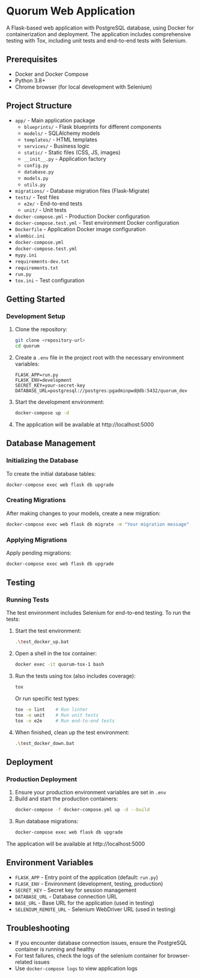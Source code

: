 # Quorum Web Application

A Flask-based web application with PostgreSQL database, using Docker for containerization and deployment. The application includes comprehensive testing with Tox, including unit tests and end-to-end tests with Selenium.

## Prerequisites

- Docker and Docker Compose
- Python 3.8+
- Chrome browser (for local development with Selenium)

## Project Structure

- `app/` - Main application package
  - `blueprints/` - Flask blueprints for different components
  - `models/` - SQLAlchemy models
  - `templates/` - HTML templates
  - `services/` - Business logic
  - `static/` - Static files (CSS, JS, images)
  - `__init__.py` - Application factory
  - `config.py`
  - `database.py`
  - `models.py`
  - `utils.py`
- `migrations/` - Database migration files (Flask-Migrate)
- `tests/` - Test files
  - `e2e/` - End-to-end tests
  - `unit/` - Unit tests
- `docker-compose.yml` - Production Docker configuration
- `docker-compose.test.yml` - Test environment Docker configuration
- `Dockerfile` - Application Docker image configuration
- `alembic.ini`
- `docker-compose.yml`
- `docker-compose.test.yml`
- `mypy.ini`
- `requirements-dev.txt`
- `requirements.txt`
- `run.py`
- `tox.ini` - Test configuration

## Getting Started

### Development Setup

1. Clone the repository:
   ```bash
   git clone <repository-url>
   cd quorum
   ```

2. Create a `.env` file in the project root with the necessary environment variables:
   ```
   FLASK_APP=run.py
   FLASK_ENV=development
   SECRET_KEY=your-secret-key
   DATABASE_URL=postgresql://postgres:pgadminpwd@db:5432/quorum_dev
   ```

3. Start the development environment:
   ```bash
   docker-compose up -d
   ```

4. The application will be available at http://localhost:5000

## Database Management

### Initializing the Database

To create the initial database tables:

```bash
docker-compose exec web flask db upgrade
```

### Creating Migrations

After making changes to your models, create a new migration:

```bash
docker-compose exec web flask db migrate -m "Your migration message"
```

### Applying Migrations

Apply pending migrations:

```bash
docker-compose exec web flask db upgrade
```

## Testing

### Running Tests

The test environment includes Selenium for end-to-end testing. To run the tests:

1. Start the test environment:
   ```bash
   .\test_docker_up.bat
   ```

2. Open a shell in the tox container:
   ```bash
   docker exec -it quorum-tox-1 bash
   ```

3. Run the tests using tox (also includes coverage):
   ```bash
   tox
   ```
   
   Or run specific test types:
   ```bash
   tox -e lint    # Run linter
   tox -e unit    # Run unit tests
   tox -e e2e     # Run end-to-end tests
   ```

4. When finished, clean up the test environment:
   ```bash
   .\test_docker_down.bat
   ```

## Deployment

### Production Deployment

1. Ensure your production environment variables are set in `.env`
2. Build and start the production containers:
   ```bash
   docker-compose -f docker-compose.yml up -d --build
   ```
3. Run database migrations:
   ```bash
   docker-compose exec web flask db upgrade
   ```

The application will be available at http://localhost:5000

## Environment Variables

- `FLASK_APP` - Entry point of the application (default: `run.py`)
- `FLASK_ENV` - Environment (development, testing, production)
- `SECRET_KEY` - Secret key for session management
- `DATABASE_URL` - Database connection URL
- `BASE_URL` - Base URL for the application (used in testing)
- `SELENIUM_REMOTE_URL` - Selenium WebDriver URL (used in testing)

## Troubleshooting

- If you encounter database connection issues, ensure the PostgreSQL container is running and healthy
- For test failures, check the logs of the selenium container for browser-related issues
- Use `docker-compose logs` to view application logs

